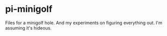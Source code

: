 # pi-minigolf
Files for a minigolf hole. And my experiments on figuring everything out. I'm assuming it's hideous.
